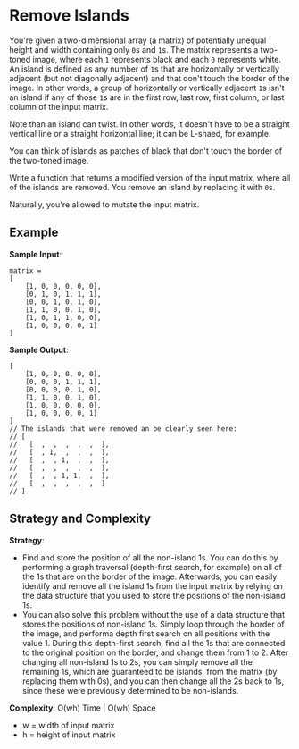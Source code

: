 # Remove Islands
You're given a two-dimensional array (a matrix) of potentially unequal height and width containing only `0`s and `1`s. The matrix represents a two-toned image, where each `1` represents black and each `0` represents white. An island is defined as any number of `1`s that are horizontally or vertically adjacent (but not diagonally adjacent) and that don't touch the border of the image. In other words, a group of horizontally or vertically adjacent `1`s isn't an island if any of those `1`s are in the first row, last row, first column, or last column of the input matrix.  

Note than an island can twist. In other words, it doesn't have to be a straight vertical line or a straight horizontal line; it can be L-shaed, for example.  

You can think of islands as patches of black that don't touch the border of the two-toned image.  

Write a function that returns a modified version of the input matrix, where all of the islands are removed. You remove an island by replacing it with `0`s.  

Naturally, you're allowed to mutate the input matrix.  

## Example
__Sample Input__:
```
matrix = 
[
    [1, 0, 0, 0, 0, 0],
    [0, 1, 0, 1, 1, 1],
    [0, 0, 1, 0, 1, 0],
    [1, 1, 0, 0, 1, 0],
    [1, 0, 1, 1, 0, 0],
    [1, 0, 0, 0, 0, 1]
]
```
__Sample Output__:
```
[
    [1, 0, 0, 0, 0, 0],
    [0, 0, 0, 1, 1, 1],
    [0, 0, 0, 0, 1, 0],
    [1, 1, 0, 0, 1, 0],
    [1, 0, 0, 0, 0, 0],
    [1, 0, 0, 0, 0, 1]
]
// The islands that were removed an be clearly seen here:
// [
//   [  ,  ,  ,  ,  ,  ],
//   [  , 1,  ,  ,  ,  ],
//   [  ,  , 1,  ,  ,  ],
//   [  ,  ,  ,  ,  ,  ],
//   [  ,  , 1, 1,  ,  ],
//   [  ,  ,  ,  ,  ,  ]
// ]
```

## Strategy and Complexity
__Strategy__:
* Find and store the position of all the non-island 1s. You can do this by performing a graph traversal (depth-first search, for example) on all of the 1s that are on the border of the image. Afterwards, you can easily identify and remove all the island 1s from the input matrix by relying on the data structure that you used to store the positions of the non-island 1s.
* You can also solve this problem without the use of a data structure that stores the positions of non-island 1s. Simply loop through the border of the image, and performa  depth first search on all positions with the value 1. During this depth-first search, find all the 1s that are connected to the original position on the border, and change them from 1 to 2. After changing all non-island 1s to 2s, you can simply remove all the remaining 1s, which are guaranteed to be islands, from the matrix (by replacing them with 0s), and you can then change all the 2s back to 1s, since these were previously determined to be non-islands.  

__Complexity__: O(wh) Time | O(wh) Space
* w = width of input matrix
* h = height of input matrix
